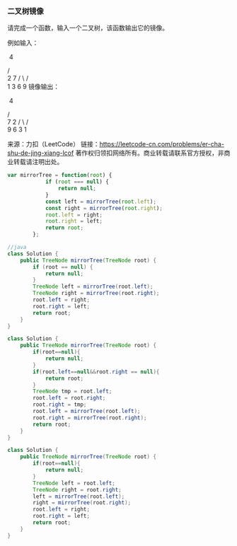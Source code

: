 ### 二叉树镜像

请完成一个函数，输入一个二叉树，该函数输出它的镜像。

例如输入：

​	 4

   /   \
  2     7
 / \   / \
1   3 6   9
镜像输出：

​	 4

   /   \
  7     2
 / \   / \
9   6 3   1

来源：力扣（LeetCode）
链接：https://leetcode-cn.com/problems/er-cha-shu-de-jing-xiang-lcof
著作权归领扣网络所有。商业转载请联系官方授权，非商业转载请注明出处。

```js
var mirrorTree = function(root) {
		    if (root === null) {
		        return null;
		    }
		    const left = mirrorTree(root.left);
		    const right = mirrorTree(root.right);
		    root.left = right;
		    root.right = left;
		    return root;
		};
```

```java
//java
class Solution {
    public TreeNode mirrorTree(TreeNode root) {
        if (root == null) {
            return null;
        }
        TreeNode left = mirrorTree(root.left);
        TreeNode right = mirrorTree(root.right);
        root.left = right;
        root.right = left;
        return root;
    }
}

```

```java
class Solution {
    public TreeNode mirrorTree(TreeNode root) {
        if(root==null){
            return null;
        }
        if(root.left==null&&root.right == null){
            return root;
        }
        TreeNode tmp = root.left;
        root.left = root.right;
        root.right = tmp;
        root.left = mirrorTree(root.left);
        root.right = mirrorTree(root.right);
        return root;
    }
}
```

```java
class Solution {
    public TreeNode mirrorTree(TreeNode root) {
        if(root==null){
            return null;
        }
        TreeNode left = root.left;
        TreeNode right = root.right;
        left = mirrorTree(root.left);
        right = mirrorTree(root.right);
        root.left = right;
        root.right = left;
        return root;
    }
}
```

